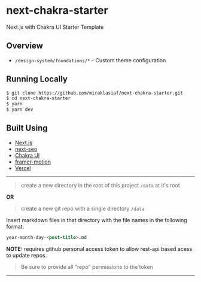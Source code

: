 # next-chakra-starter

Next.js with Chakra UI Starter Template

## Overview

- `/design-system/foundations/*` - Custom theme configuration

## Running Locally

```bash
$ git clone https://github.com/miraklasiaf/next-chakra-starter.git
$ cd next-chakra-starter
$ yarn
$ yarn dev
```

## Built Using

- [Next.js](https://nextjs.org/)
- [next-seo](https://github.com/garmeeh/next-seo)
- [Chakra UI](https://chakra-ui.com/)
- [framer-motion](https://www.framer.com/api/motion/)
- [Vercel](https://vercel.com)

---

> create a new directory in the root of this project `/data` at it's root

**OR**

> create a new git repo with a single directory `/data`

Insert markdown files in that directory with the file names in the following format:

```markdown
year-month-day-<post-title>.md
```

**NOTE:**
requires github personal access token to allow rest-api based acess to update repos.

> Be sure to provide all "repo" permissions to the token

---
